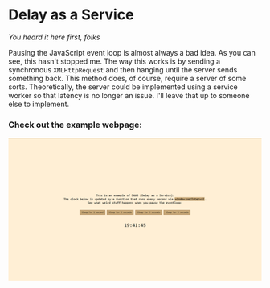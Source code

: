 # Delay as a Service

*You heard it here first, folks*

Pausing the JavaScript event loop is almost always a bad idea.
As you can see, this hasn't stopped me.
The way this works is by sending a synchronous `XMLHttpRequest` and then hanging
until the server sends something back. This method does, of course, require a
server of some sorts. Theoretically, the server could be implemented using a
service worker so that latency is no longer an issue.
I'll leave that up to someone else to implement.

### Check out the example webpage:

[![Click me, I'm a link!](example/example.png "The example DAAS webpage")](example)
